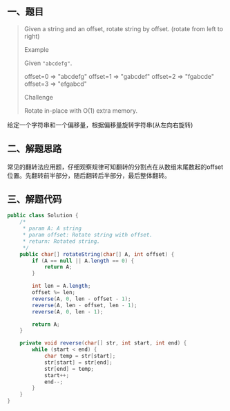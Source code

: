 ## 一、题目

> Given a string and an offset, rotate string by offset. (rotate from left to right)
>
> Example
>
> Given `"abcdefg"`.
>
> offset=0 => "abcdefg"
> offset=1 => "gabcdef"
> offset=2 => "fgabcde"
> offset=3 => "efgabcd"
>
> Challenge
>
> Rotate in-place with O(1) extra memory.

给定一个字符串和一个偏移量，根据偏移量旋转字符串(从左向右旋转)

## 二、解题思路

常见的翻转法应用题，仔细观察规律可知翻转的分割点在从数组末尾数起的offset位置。先翻转前半部分，随后翻转后半部分，最后整体翻转。

## 三、解题代码

```java
public class Solution {
    /*
     * param A: A string
     * param offset: Rotate string with offset.
     * return: Rotated string.
     */
    public char[] rotateString(char[] A, int offset) {
        if (A == null || A.length == 0) {
            return A;
        }

        int len = A.length;
        offset %= len;
        reverse(A, 0, len - offset - 1);
        reverse(A, len - offset, len - 1);
        reverse(A, 0, len - 1);

        return A;
    }

    private void reverse(char[] str, int start, int end) {
        while (start < end) {
            char temp = str[start];
            str[start] = str[end];
            str[end] = temp;
            start++;
            end--;
        }
    }
}
```

